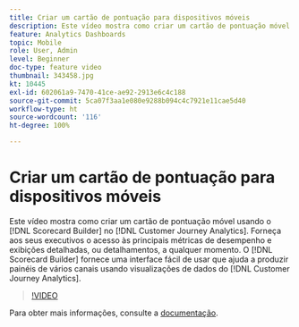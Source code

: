 ```yaml
---
title: Criar um cartão de pontuação para dispositivos móveis
description: Este vídeo mostra como criar um cartão de pontuação móvel usando o Construtor de cartões de pontuação no Customer Journey Analytics. Forneça aos seus executivos o acesso às principais métricas de desempenho e exibições detalhadas, ou detalhamentos, a qualquer momento. O Construtor de cartões de pontuação fornece uma interface fácil de usar que ajuda a produzir painéis de vários canais usando visualizações de dados do Customer Journey Analytics.
feature: Analytics Dashboards
topic: Mobile
role: User, Admin
level: Beginner
doc-type: feature video
thumbnail: 343458.jpg
kt: 10445
exl-id: 602061a9-7470-41ce-ae92-2913e6c4c188
source-git-commit: 5ca07f3aa1e080e9288b094c4c7921e11cae5d40
workflow-type: ht
source-wordcount: '116'
ht-degree: 100%

---
```


# Criar um cartão de pontuação para dispositivos móveis

Este vídeo mostra como criar um cartão de pontuação móvel usando o [!DNL Scorecard Builder] no [!DNL Customer Journey Analytics]. Forneça aos seus executivos o acesso às principais métricas de desempenho e exibições detalhadas, ou detalhamentos, a qualquer momento. O [!DNL Scorecard Builder] fornece uma interface fácil de usar que ajuda a produzir painéis de vários canais usando visualizações de dados do [!DNL Customer Journey Analytics].

>[!VIDEO](https://video.tv.adobe.com/v/343458/?quality=12&learn=on)

Para obter mais informações, consulte a [documentação](https://experienceleague.adobe.com/docs/analytics-platform/using/cja-dashboards/create-scorecard.html?lang=pt-BR).